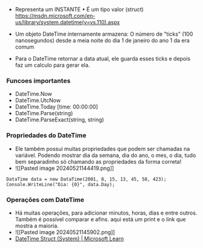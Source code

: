 - Representa um INSTANTE • É um tipo valor (struct) 
https://msdn.microsoft.com/en-us/library/system.datetime(v=vs.110).aspx 

- Um objeto DateTime internamente armazena: O número de "ticks" (100 nanosegundos) desde a meia noite do dia 1 de janeiro do ano 1 da era comum
- Para o DateTime retornar a data atual, ele guarda esses ticks e depois faz um calculo para gerar ela.

### Funcoes importantes
- DateTime.Now 
- DateTime.UtcNow 
- DateTime.Today [time: 00:00:00] 
- DateTime.Parse(string) 
- DateTime.ParseExact(string, string)

### Propriedades do DateTime
- Ele também possui muitas propriedades que podem ser chamadas na variável. Podendo mostrar dia da semana, dia do ano, o mes, o dia, tudo bem separadinho só chamando as propriedades da forma correta!
- ![[Pasted image 20240521144419.png]]
```
DataTime data = new DataTime(2001, 8, 15, 13, 45, 58, 423);
Console.WriteLine("Dia: {0}", data.Day);
```
### Operações com DateTime
- Há muitas operações, para adicionar minutos, horas, dias e entre outros. Também é possível comparar e afins. aqui está um print e o link que mostra a maioria.
- ![[Pasted image 20240521145902.png]]
- [DateTime Struct (System) | Microsoft Learn](https://learn.microsoft.com/en-us/dotnet/api/system.datetime?view=net-8.0&redirectedfrom=MSDN)
